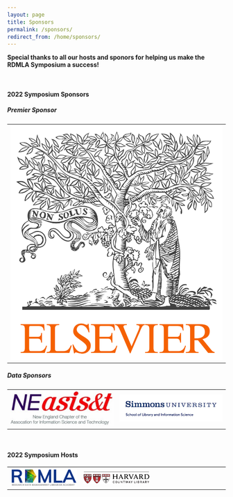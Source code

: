 ```yaml
---
layout: page
title: Sponsors
permalink: /sponsors/
redirect_from: /home/sponsors/
---
```


**Special thanks to all our hosts and sponors for helping us make the RDMLA Symposium a success!**

<br>

#### 2022 Symposium Sponsors

##### Premier Sponsor

<table>
  <tr><td rowspan="1" width="30%"><img src="/images/host_logos/Elsevier.png" alt="Elsevier Logo"></td></tr>
</table>

##### Data Sponsors

<table>
  <tr><td rowspan="1" width="30%"><img src="/images/sponsor_logos/NEASIST.jpeg" alt="NEASIST Logo"></td>
    <td rowspan="1" width="30%"><img src="/images/sponsor_logos/simmons_slis_logo.png" alt="Simmons University SLIS Logo"></td></tr>
</table>

<br>

#### 2022 Symposium Hosts

<table>
  <tr><td rowspan="1" width="30%"><img src="/images/host_logos/Updated RDMLA Logo - Blue.png" alt="RDMLA Logo"></td>
    <td rowspan="1" width="30%"><img src="/images/host_logos/countwaylibrary_logo.png" alt="Countway Library Logo"></td>
    <td rowspan="1" width="30%"></td></tr>
</table>
